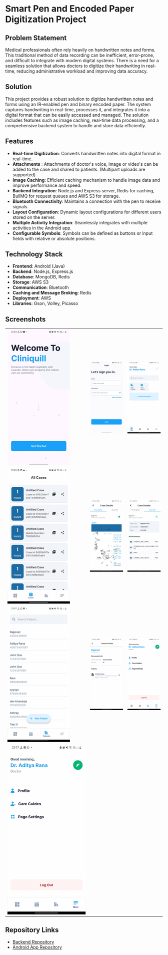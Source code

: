 # Smart Pen and Encoded Paper Digitization Project

## Problem Statement

Medical professionals often rely heavily on handwritten notes and forms. This traditional method of data recording can be inefficient, error-prone, and difficult to integrate with modern digital systems. There is a need for a seamless solution that allows doctors to digitize their handwriting in real-time, reducing administrative workload and improving data accuracy.

## Solution

This project provides a robust solution to digitize handwritten notes and forms using an IR-enabled pen and binary encoded paper. The system captures handwriting in real-time, processes it, and integrates it into a digital format that can be easily accessed and managed. The solution includes features such as image caching, real-time data processing, and a comprehensive backend system to handle and store data efficiently.

## Features

- **Real-time Digitization**: Converts handwritten notes into digital format in real-time.
- **Attachments** : Attachments of doctor's voice, image or video's can be added to the case and shared to patients. (Multipart uploads are supported)
- **Image Caching**: Efficient caching mechanism to handle image data and improve performance and speed.
- **Backend Integration**: Node.js and Express server, Redis for caching, BullMQ for request queues and AWS S3 for storage.
- **Bluetooth Connectivity**: Maintains a connection with the pen to receive signals.
- **Layout Configuration**: Dynamic layout configurations for different users stored on the server.
- **Multiple Activity Integration**: Seamlessly integrates with multiple activities in the Android app.
- **Configurable Symbols**: Symbols can be defined as buttons or input fields with relative or absolute positions.

## Technology Stack

- **Frontend**: Android (Java)
- **Backend**: Node.js, Express.js
- **Database**: MongoDB, Redis
- **Storage**: AWS S3
- **Communication**: Bluetooth
- **Caching and Message Broking**: Redis
- **Deployment**: AWS
- **Libraries**: Gson, Volley, Picasso

## Screenshots

<table>
    <tr>
        <td><img src="images/onboard.jpeg" alt="Onboarding Screen" width="200"></td>
        <td><img src="images/login.jpeg" alt="Login" width="200"></td>
        <td><img src="images/home.jpeg" alt="Home" width="200"></td>
    </tr>
    <tr>
        <td><img src="images/case_history.jpeg" alt="Case History" width="200"></td>
        <td><img src="images/case_details.jpeg" alt="Case Details" width="200"></td>
        <td><img src="images/case_attachments.jpeg" alt="Case Attachments" width="200"></td>
    </tr>
    <tr>
        <td><img src="images/patient_history.jpeg" alt="Patient History" width="200"></td>
        <td><img src="images/patient_details.jpeg" alt="Patient Details" width="200"></td>
        <td><img src="images/settings.jpeg" alt="Settings" width="200"></td>
    </tr>
    <tr>
        <td><img src="images/settings.jpeg" alt="Settings"> </td>
    </tr>
</table>


## Repository Links

- [Backend Repository](https://github.com/AdityaRajputRana/MedicalAppBackend)
- [Android App Repository](https://github.com/AdityaRajputRana/Medical-App-Admin)